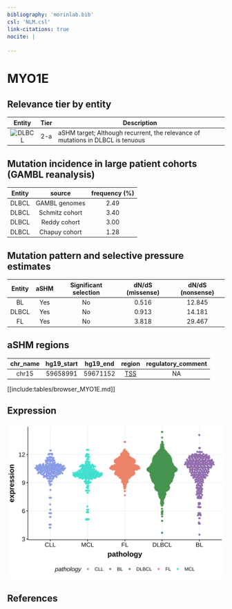 ```yaml
---
bibliography: 'morinlab.bib'
csl: 'NLM.csl'
link-citations: true
nocite: |
  
---
```

# MYO1E

## Relevance tier by entity

|Entity|Tier|Description                              |
|:------:|:----:|-----------------------------------------|
|![DLBCL](images/icons/tables/DLBCL_tier2.png) |2-a | aSHM target; Although recurrent, the relevance of mutations in DLBCL is tenuous |

## Mutation incidence in large patient cohorts (GAMBL reanalysis)

|Entity|source               |frequency (%)|
|:------:|:---------------------:|:-------------:|
|DLBCL |GAMBL genomes        |2.49         |
|DLBCL |Schmitz cohort       |3.40         |
|DLBCL |Reddy cohort         |3.00         |
|DLBCL |Chapuy cohort        |1.28         |

## Mutation pattern and selective pressure estimates

|Entity|aSHM|Significant selection|dN/dS (missense)|dN/dS (nonsense)|
|:------:|:----:|:---------------------:|:----------------:|:----------------:|
|BL    |Yes |No                   |0.516           |12.845          |
|DLBCL |Yes |No                   |0.913           |14.181          |
|FL    |Yes |No                   |3.818           |29.467          |

## aSHM regions

|chr_name|hg19_start|hg19_end|region                                                                                    |regulatory_comment|
|:--------:|:----------:|:--------:|:------------------------------------------------------------------------------------------:|:------------------:|
|chr15   |59658991  |59671152|[TSS](https://genome.ucsc.edu/s/rdmorin/GAMBL%20hg19?position=chr15%3A59658991%2D59671152)|NA                |


[[include:tables/browser_MYO1E.md]]

## Expression
![](images/gene_expression/MYO1E_by_pathology.svg)
<!-- ORIGIN: Unknown -->

## References
